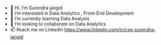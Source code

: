 - 👋 Hi, I’m Surendra jangid
- 👀 I’m interested in Data Analytics , Front-End Development
- 🌱 I’m currently learning Data Analysis
- 💞️ I’m looking to collaborate on Data Analytics
- 📫 Reach me on LinkedIn https://www.linkedin.com/in/cse-surendra-jangid

<!---
surendrajngp/surendrajngp is a ✨ special ✨ repository because its `README.md` (this file) appears on your GitHub profile.
You can click the Preview link to take a look at your changes.
--->
